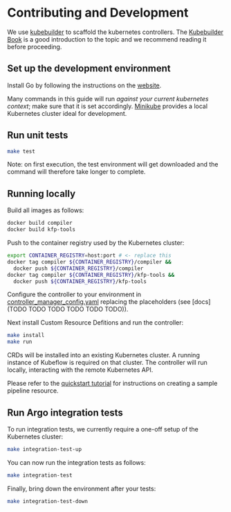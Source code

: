 # Contributing and Development

We use [kubebuilder](https://github.com/kubernetes-sigs/kubebuilder) to scaffold the kubernetes controllers.
The [Kubebuilder Book](https://book.kubebuilder.io/) is a good introduction to the topic and we recommend reading it before proceeding.

## Set up the development environment

Install Go by following the instructions on the [website](https://golang.org/doc/install).

Many commands in this guide will run *against your current kubernetes context*; make sure that it is set accordingly. [Minikube](https://minikube.sigs.k8s.io/docs/start/) provides a local Kubernetes cluster ideal for development.

## Run unit tests

```sh
make test
```

Note: on first execution, the test environment will get downloaded and the command will therefore take longer to complete.

## Running locally

Build all images as follows:

```sh
docker build compiler
docker build kfp-tools
```

Push to the container registry used by the Kubernetes cluster:

```sh
export CONTAINER_REGISTRY=host:port # <- replace this
docker tag compiler ${CONTAINER_REGISTRY}/compiler &&
  docker push ${CONTAINER_REGISTRY}/compiler
docker tag compiler ${CONTAINER_REGISTRY}/kfp-tools &&
  docker push ${CONTAINER_REGISTRY}/kfp-tools
```

Configure the controller to your environment in [controller_manager_config.yaml](../../config/manager/controller_manager_config.yaml) replacing the placeholders (see [docs](TODO TODO TODO TODO TODO TODO)).

Next install Custom Resource Defitions and run the controller:

```sh
make install
make run
```

CRDs will be installed into an existing Kubernetes cluster. A running instance of Kubeflow is required on that cluster. The controller will run locally, interacting with the remote Kubernetes API.

Please refer to the [quickstart tutorial](../quickstart) for instructions on creating a sample pipeline resource.

## Run Argo integration tests

To run integration tests, we currently require a one-off setup of the Kubernetes cluster:

```sh
make integration-test-up
```

You can now run the integration tests as follows:
```sh
make integration-test
```

Finally, bring down the environment after your tests:

```sh
make integration-test-down
```
